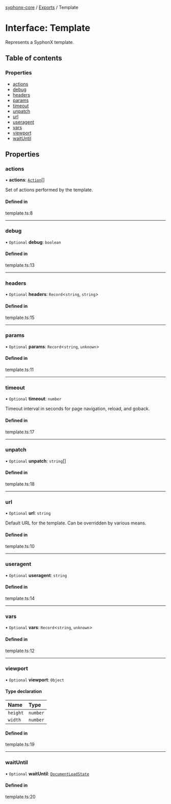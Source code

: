 [syphonx-core](../README.md) / [Exports](../modules.md) / Template

# Interface: Template

Represents a SyphonX template.

## Table of contents

### Properties

- [actions](Template.md#actions)
- [debug](Template.md#debug)
- [headers](Template.md#headers)
- [params](Template.md#params)
- [timeout](Template.md#timeout)
- [unpatch](Template.md#unpatch)
- [url](Template.md#url)
- [useragent](Template.md#useragent)
- [vars](Template.md#vars)
- [viewport](Template.md#viewport)
- [waitUntil](Template.md#waituntil)

## Properties

### actions

• **actions**: [`Action`](../modules.md#action)[]

Set of actions performed by the template.

#### Defined in

template.ts:8

___

### debug

• `Optional` **debug**: `boolean`

#### Defined in

template.ts:13

___

### headers

• `Optional` **headers**: `Record`<`string`, `string`\>

#### Defined in

template.ts:15

___

### params

• `Optional` **params**: `Record`<`string`, `unknown`\>

#### Defined in

template.ts:11

___

### timeout

• `Optional` **timeout**: `number`

Timeout interval in seconds for page navigation, reload, and goback.

#### Defined in

template.ts:17

___

### unpatch

• `Optional` **unpatch**: `string`[]

#### Defined in

template.ts:18

___

### url

• `Optional` **url**: `string`

Default URL for the template. Can be overridden by various means.

#### Defined in

template.ts:10

___

### useragent

• `Optional` **useragent**: `string`

#### Defined in

template.ts:14

___

### vars

• `Optional` **vars**: `Record`<`string`, `unknown`\>

#### Defined in

template.ts:12

___

### viewport

• `Optional` **viewport**: `Object`

#### Type declaration

| Name | Type |
| :------ | :------ |
| `height` | `number` |
| `width` | `number` |

#### Defined in

template.ts:19

___

### waitUntil

• `Optional` **waitUntil**: [`DocumentLoadState`](../modules.md#documentloadstate)

#### Defined in

template.ts:20
